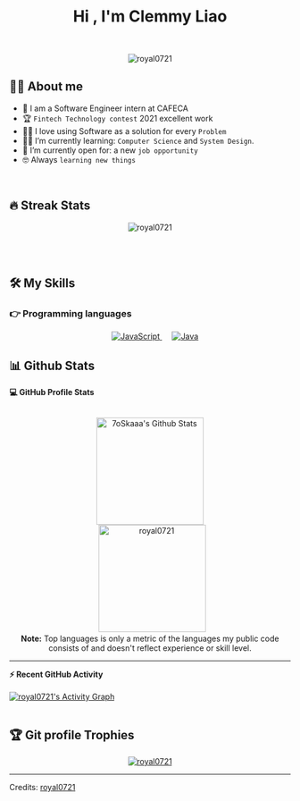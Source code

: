 <h1 align="center">Hi , I'm Clemmy Liao </h1>


<br>

<p align="center"> 
	<img src="https://komarev.com/ghpvc/?username=royal0721&label=Profile%20views&color=0e75b6&style=plastic" alt="royal0721" /> 
</p>


## :sassy_man:  About me
- :school: I am a Software Engineer intern at CAFECA
- :trophy: `Fintech Technology contest` 2021 excellent work
- :technologist: I love using Software as a solution for every `Problem`
- :student: I’m currently learning: `Computer Science` and `System Design`.
- :thinking: I’m currently open for: a new `job opportunity`
- :nerd_face: Always `learning new things`

<br>

## 🔥 Streak Stats
<p align="center"><img src="https://github-readme-streak-stats.herokuapp.com/?user=royal0721&theme=algolia" alt="royal0721" /></p>

<br>
<br>


## 🛠️ My Skills

### 👉 Programming languages

<p align="center">  
  &emsp;
  <a href="https://developer.mozilla.org/en-US/docs/Web/JavaScript" target="_blank"> 
     <img alt="JavaScript" src="https://img.shields.io/badge/JavaScript%20-%23F7DF1E.svg?style=plastic&logo=javascript&logoColor=black">
   </a>
  &emsp;
  <a href="https://www.java.com" target="_blank"> 
    <img alt="Java" src="https://img.shields.io/badge/Java-%23007396.svg?style=plastic&logo=java&logoColor=white">
  </a>
</p>


## 📊 Github Stats



  <summary><b>💻 GitHub Profile Stats</b></summary>
  <br/>
  <p align="center">
    <a href="https://github.com/royal0721/github-readme-stats"><img alt="7oSkaaa's Github Stats" src="https://github-readme-stats.vercel.app/api?username=royal0721&show_icons=true&count_private=true&theme=algolia" height="192px"/></a>
<br/>
  &nbsp;
	  <img src="https://github-readme-stats.vercel.app/api/top-langs?username=royal0721&langs_count=10&show_icons=true&locale=en&layout=compact&theme=algolia" alt="royal0721" height="192px"/>
  <br/>
  <b>Note:</b> Top languages is only a metric of the languages my public code consists of and doesn't reflect experience or skill level.
  </p>

----

  <summary><b>⚡ Recent GitHub Activity</b></summary>
  <br/>
   <a href="https://github.com/royal0721"><img alt="royal0721's Activity Graph" src="https://activity-graph.herokuapp.com/graph?username=royal0721&custom_title=royal0721's%20Contribution%20Graph&theme=react-dark" /></a>
  <br/>


<br/>

## :trophy: Git profile Trophies

<p align="center"> <a href="https://github.com/royal0721/github-profile-trophy"><img src="https://github-profile-trophy.vercel.app/?username=royal0721&layout=compact&theme=algolia" alt="royal0721" /></a> </p>

-----
Credits: [royal0721](https://github.com/royal0721)

